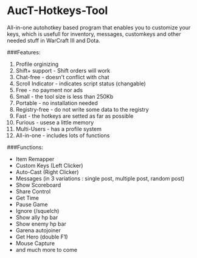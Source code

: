 # AucT-Hotkeys-Tool
All-in-one autohotkey based program that enables you to customize your keys, which is usefull for inventory, messages, customkeys and other needed stuff in WarCraft III and Dota.

###Features:

1. Profile orginizing
2. Shift+ support - Shift orders will work
3. Chat-free - doesn't conflict with chat
4. Scroll Indicator - indicates script status (changable)
5. Free - no payment nor ads
6. Small - the tool size is less than 250Kb
7. Portable - no installation needed
8. Registry-free - do not write some data to the registry
9. Fast - the hotkeys are setted as far as possible
10. Furious - usese a little memory
11. Multi-Users - has a profile system
12. All-in-one - includes lots of functions

###Functions:
* Item Remapper
* Custom Keys (Left Clicker)
* Auto-Cast (Right Clicker)
* Messages (in 3 variations : single post, multiple post, random post)
* Show Scoreboard
* Share Control
* Get Time
* Pause Game
* Ignore (/squelch)
* Show ally hp bar
* Show enemy hp bar
* Garena autojoiner
* Get Hero (double F1)
* Mouse Capture
* and much more to come
